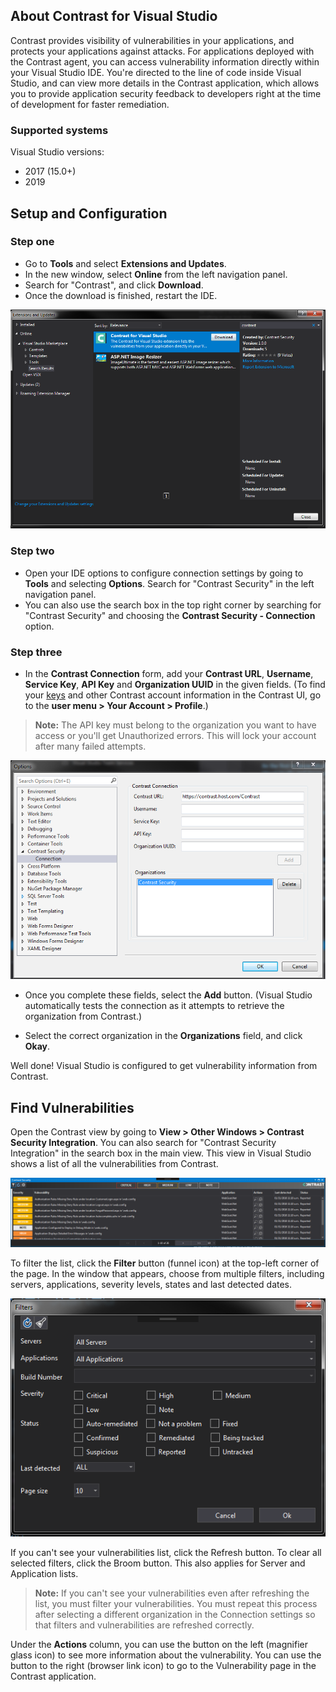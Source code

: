 <!--
title: "Use Contrast for Visual Studio"
description: "Instructions for downloading and installing Contrast for Visual Studio"
tags: "tools ide plugins visual studio download install"
-->


## About Contrast for Visual Studio

Contrast provides visibility of vulnerabilities in your applications, and protects your applications against attacks. For applications deployed with the Contrast agent, you can access vulnerability information directly within your Visual Studio IDE. You're directed to the line of code inside Visual Studio, and can view more details in the Contrast application, which allows you to provide application security feedback to developers right at the time of development for faster remediation.

### Supported systems 

Visual Studio versions:

* 2017 (15.0+)
* 2019


## Setup and Configuration

### Step one

* Go to **Tools** and select **Extensions and Updates**. 
* In the new window, select **Online** from the left navigation panel.
* Search for "Contrast", and click **Download**.
* Once the download is finished, restart the IDE.

<a href="assets/images/VS_ext_extensions_window.png" rel="lightbox" title="Install Contrast for Visual Studio"><img class="thumbnail" src="assets/images/VS_ext_extensions_window.png"/></a>

### Step two

* Open your IDE options to configure connection settings by going to **Tools** and selecting **Options**. Search 
for "Contrast Security" in the left navigation panel. 
* You can also use the search box in the top right corner by searching for "Contrast Security" and 
choosing the **Contrast Security - Connection** option.

### Step three

* In the **Contrast Connection** form, add your **Contrast URL**, **Username**, **Service Key**, **API Key** and **Organization UUID** in the given fields. (To find your [keys](user-account.html#profile) and other Contrast account information in the Contrast UI, go to the **user menu > Your Account > Profile**.)

> **Note:** The API key must belong to the organization you want to have access or you'll get Unauthorized errors. This will lock your account after many failed attempts.


<a href="assets/images/VS-connection.png" rel="lightbox" title="Navigate to add-ons"><img class="thumbnail" src="assets/images/VS-connection.png"/></a>

* Once you complete these fields, select the **Add** button. (Visual Studio automatically tests the connection as it attempts to retrieve the organization from Contrast.)

* Select the correct organization in the **Organizations** field, and click **Okay**.

Well done! Visual Studio is configured to get vulnerability information from Contrast. 

## Find Vulnerabilities

Open the Contrast view by going to **View > Other Windows > Contrast Security Integration**. You can also search for "Contrast Security Integration" in the search box in the main view. This view in Visual Studio shows a list of all the vulnerabilities from Contrast.

<a href="assets/images/VS_ext_contrast_view.png" rel="lightbox" title="Find vulnerabilities in Visual Studio"><img class="thumbnail" src="assets/images/VS_ext_contrast_view.png"/></a>

To filter the list, click the **Filter** button (funnel icon) at the top-left corner of the page. In the window that appears, choose from multiple filters, including servers, applications, severity levels, states and last detected dates. 

<a href="assets/images/VS_ext_filters.png" rel="lightbox" title="Filter vulnerabilities "><img class="thumbnail" src="assets/images/VS_ext_filters.png"/></a>

If you can't see your vulnerabilities list, click the Refresh button. To clear all selected filters, click the Broom button. This also applies for Server and Application lists. 

> **Note:** If you can't see your vulnerabilities even after refreshing the list, you must filter your vulnerabilities. You must repeat this  process after selecting a different organization in the Connection settings so that filters and vulnerabilities are refreshed correctly.

Under the **Actions** column, you can use the button on the left (magnifier glass icon) to see more information about the vulnerability. You can use the button to the right (browser link icon) to go to the Vulnerability page in the Contrast application.

